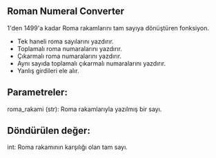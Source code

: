 ## Roman Numeral Converter

1'den 1499'a kadar Roma rakamlarını tam sayıya dönüştüren fonksiyon.
  - Tek haneli roma sayılarını yazdırır.
  - Toplamalı roma numaralarını yazdırır.
  - Çıkarmalı roma numaralarını yazdırır.
  - Aynı sayıda toplamalı çıkarmalı numaralarını yazdırır.
  - Yanlış girdileri ele alır.

Parametreler:
-------------
roma_rakami (str): Roma rakamlarıyla yazılmış bir sayı.

Döndürülen değer:
------------------
int: Roma rakamının karşılığı olan tam sayı.

